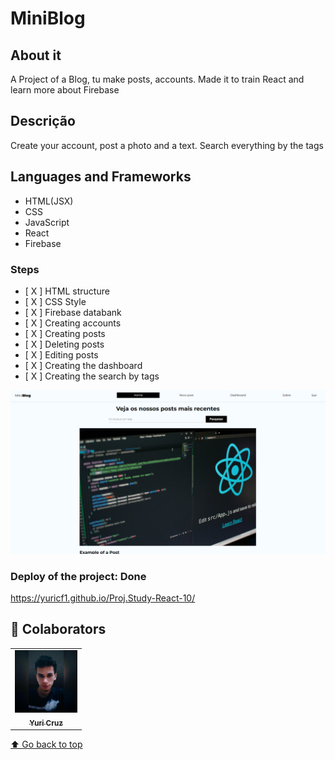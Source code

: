 # MiniBlog

<!---Esses são exemplos. Veja https://shields.io para outras pessoas ou para personalizar este conjunto de escudos. Você pode querer incluir dependências, status do projeto e informações de licença aqui--->
## About it
A Project of a Blog, tu make posts, accounts. Made it to train React and learn more about Firebase

## Descrição
Create your account, post a photo and a text. Search everything by the tags

<div id='comeco'>
 </div>

## Languages and Frameworks
- HTML(JSX)
- CSS
- JavaScript
- React
- Firebase

### Steps

- [ X ] HTML structure
- [ X ] CSS Style
- [ X ] Firebase databank
- [ X ] Creating accounts
- [ X ] Creating posts
- [ X ] Deleting posts
- [ X ] Editing posts
- [ X ] Creating the dashboard
- [ X ] Creating the search by tags

<img src="https://github.com/YuriCF1/Proj.Study-React-10/blob/main/miniblog/public/Example%20of%20the%20project.png?raw=true" alt="imagem do site">


### Deploy of the project: Done
https://yuricf1.github.io/Proj.Study-React-10/

## 🤝 Colaborators

<table>
  <tr>
    <td align="center">
      <a href="https://www.linkedin.com/in/yf19/">
        <img src="https://github.com/YuriCF1/YuriCF1/blob/main/99689063.jpg" width="100px;" alt="Foto do Yuri Cruz no GitHub"/><br>
        <sub>
          <b>Yuri Cruz</b>
        </sub>
      </a>
    </td>
 
</table>


[⬆ Go back to top](#comeco)<br>
